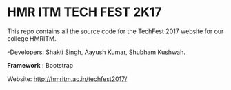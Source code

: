 # HMR ITM TECH FEST 2K17 

This repo contains all the source code for the TechFest 2017 website for our college HMRITM.

-Developers: 
Shakti Singh, 
Aayush Kumar, 
Shubham Kushwah.  

**Framework** : Bootstrap

Website: http://hmritm.ac.in/techfest2017/
